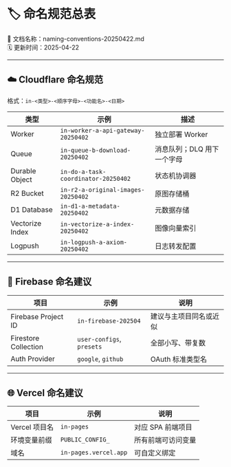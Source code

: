# 🏷️ 命名规范总表  
📄 文档名称：naming-conventions-20250422.md  
🗓️ 更新时间：2025-04-22  

---

## ☁️ Cloudflare 命名规范

格式：`in-<类型>-<顺序字母>-<功能名>-<日期>`

| 类型 | 示例 | 描述 |
|------|------|------|
| Worker | `in-worker-a-api-gateway-20250402` | 独立部署 Worker |
| Queue | `in-queue-b-download-20250402` | 消息队列；DLQ 用下一个字母 |
| Durable Object | `in-do-a-task-coordinator-20250402` | 状态机协调器 |
| R2 Bucket | `in-r2-a-original-images-20250402` | 原图存储桶 |
| D1 Database | `in-d1-a-metadata-20250402` | 元数据存储 |
| Vectorize Index | `in-vectorize-a-index-20250402` | 图像向量索引 |
| Logpush | `in-logpush-a-axiom-20250402` | 日志转发配置 |

---

## 🔐 Firebase 命名建议

| 项目 | 示例 | 说明 |
|------|------|------|
| Firebase Project ID | `in-firebase-202504` | 建议与主项目同名或近似 |
| Firestore Collection | `user-configs`, `presets` | 全部小写、带复数 |
| Auth Provider | `google`, `github` | OAuth 标准类型名 |

---

## 🌐 Vercel 命名建议

| 项目 | 示例 | 说明 |
|------|------|------|
| Vercel 项目名 | `in-pages` | 对应 SPA 前端项目 |
| 环境变量前缀 | `PUBLIC_CONFIG_` | 所有前端可访问变量 |
| 域名 | `in-pages.vercel.app` | 可自定义绑定 |
